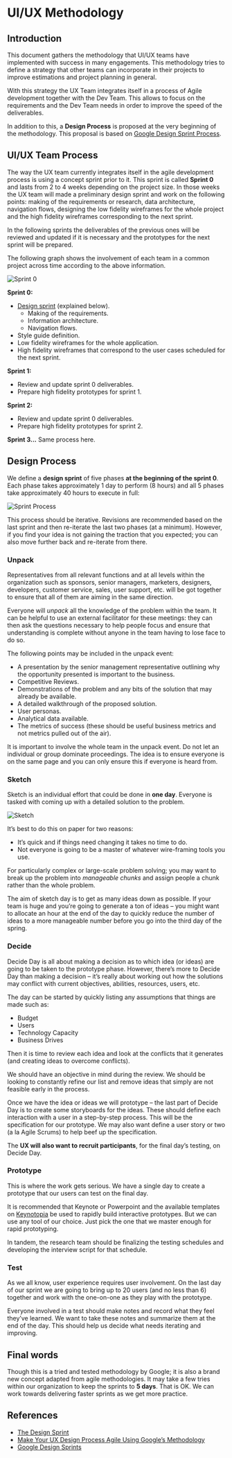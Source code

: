 # UI/UX Methodology

## Introduction

This document gathers the methodology that UI/UX teams have implemented with success in many engagements. This methodology tries to define a strategy that other teams can incorporate in their projects to improve estimations and project planning in general. 

With this strategy the UX Team integrates itself in a process of Agile development together with the Dev Team. This allows to focus on the requirements and the Dev Team needs in order to improve the speed of the deliverables.

In addition to this, a **Design Process** is proposed at the very beginning of the methodology. This proposal is based on [Google Design Sprint Process](http://www.gv.com/sprint/). 

## UI/UX Team Process

The way the UX team currently integrates itself in the agile development process is using a concept sprint prior to it. This sprint is called **Sprint 0** and lasts from 2 to 4 weeks depending on the project size. In those weeks the UX team will made a preliminary design sprint and work on the following points: making of the requirements or research, data architecture, navigation flows, designing the low fidelity wireframes for the whole project and the high fidelity wireframes corresponding to the next sprint.

In the following sprints the deliverables of the previous ones will be reviewed and updated if it is necessary and the prototypes for the next sprint will be prepared. 

The following graph shows the involvement of each team in a common project across time according to the above information. 

![Sprint 0](images/sprint0.jpg)

**Sprint 0:**
- [Design sprint](#design_process) (explained below).
  - Making of the requirements.
  - Information architecture.
  - Navigation flows.
- Style guide definition. 
- Low fidelity wireframes for the whole application.
- High fidelity wireframes that correspond to the user cases scheduled for the next sprint.

**Sprint 1:**
- Review and update sprint 0 deliverables.
- Prepare high fidelity prototypes for sprint 1.

**Sprint 2:**
- Review and update sprint 0 deliverables.
- Prepare high fidelity prototypes for sprint 2.

**Sprint 3...** Same process here.

## Design Process <a name="design_process"></a>

We define a **design sprint** of five phases **at the beginning of the sprint 0**. Each phase takes approximately 1 day to perform (8 hours) and all 5 phases take approximately 40 hours to execute in full:

![Sprint Process](images/Google-design-sprint-process1.png)

This process should be iterative. Revisions are recommended based on the last sprint and then re-iterate the last two phases (at a minimum). However, if you find your idea is not gaining the traction that you expected; you can also move further back and re-iterate from there.

### Unpack

Representatives from all relevant functions and at all levels within the organization such as sponsors, senior managers, marketers, designers, developers, customer service, sales, user support, etc. will be got together to ensure that all of them are aiming in the same direction.

Everyone will *unpack* all the knowledge of the problem within the team. It can be helpful to use an external facilitator for these meetings: they can then ask the questions necessary to help people focus and ensure that understanding is complete without anyone in the team having to lose face to do so.

The following points may be included in the unpack event:

- A presentation by the senior management representative outlining why the opportunity presented is important to the business.
- Competitive Reviews.
- Demonstrations of the problem and any bits of the solution that may already be available.
- A detailed walkthrough of the proposed solution.
- User personas.
- Analytical data available.
- The metrics of success (these should be useful business metrics and not metrics pulled out of the air).

It is important to involve the whole team in the unpack event. Do not let an individual or group dominate proceedings. The idea is to ensure everyone is on the same page and you can only ensure this if everyone is heard from.

### Sketch
Sketch is an individual effort that could be done in **one day**. Everyone is tasked with coming up with a detailed solution to the problem. 

![Sketch](images/sketch.jpeg)

It’s best to do this on paper for two reasons:

- It’s quick and if things need changing it takes no time to do.
- Not everyone is going to be a master of whatever wire-framing tools you use.

For particularly complex or large-scale problem solving; you may want to break up the problem into *manageable chunks* and assign people a chunk rather than the whole problem.

The aim of sketch day is to get as many ideas down as possible. If your team is huge and you’re going to generate a ton of ideas – you might want to allocate an hour at the end of the day to quickly reduce the number of ideas to a more manageable number before you go into the third day of the spring.  

### Decide

Decide Day is all about making a decision as to which idea (or ideas) are going to be taken to the prototype phase. However, there’s more to Decide Day than making a decision – it’s really about working out how the solutions may conflict with current objectives, abilities, resources, users, etc.

The day can be started by quickly listing any assumptions that things are made such as:

- Budget
- Users
- Technology Capacity
- Business Drives

Then it is time to review each idea and look at the conflicts that it generates (and creating ideas to overcome conflicts).

We should have an objective in mind during the review. We should be looking to constantly refine our list and remove ideas that simply are not feasible early in the process.

Once we have the idea or ideas we will prototype – the last part of Decide Day is to create some storyboards for the ideas. These should define each interaction with a user in a step-by-step process. This will be the specification for our prototype. We may also want define a user story or two (a la Agile Scrums) to help beef up the specification.

The **UX will also want to recruit participants**, for the final day’s testing, on Decide Day.

### Prototype

This is where the work gets serious. We have a single day to create a prototype that our users can test on the final day.

It is recommended that Keynote or Powerpoint and the available templates on [Keynotopia](http://keynotopia.com/) be used to rapidly build interactive prototypes. But we can use any tool of our choice. Just pick the one that we master enough for rapid prototyping.

In tandem, the research team should be finalizing the testing schedules and developing the interview script for that schedule.

### Test

As we all know, user experience requires user involvement. On the last day of our sprint we are going to bring up to 20 users (and no less than 6) together and work with the one-on-one as they play with the prototype.

Everyone involved in a test should make notes and record what they feel they’ve learned. We want to take these notes and summarize them at the end of the day. This should help us decide what needs iterating and improving.

## Final words

Though this is a tried and tested methodology by Google; it is also a brand new concept adapted from agile methodologies. It may take a few tries within our organization to keep the sprints to **5 days**. That is OK. We can work towards delivering faster sprints as we get more practice.

## References

- [The Design Sprint](http://www.gv.com/sprint/)
- [Make Your UX Design Process Agile Using Google’s Methodology](https://www.interaction-design.org/literature/article/make-your-ux-design-process-agile-using-google-s-methodology)
- [Google Design Sprints](http://www.agilemarketing.net/google-design-sprints/)